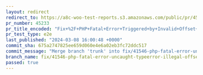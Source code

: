 ```yaml
---
layout: redirect
redirect_to: https://a8c-woo-test-reports.s3.amazonaws.com/public/pr/45233/e2e/index.html
pr_number: 45233
pr_title_encoded: "Fix+%2F+PHP+Fatal+Error+Triggered+by+Invalid+Offset+Type+in+wc-cart-functions.php+%2341546"
pr_test_type: e2e
last_published: "2024-03-08 16:00:48 +0000"
commit_sha: 675a2747825ee659d060e4e6a02eb3fc72ddc517
commit_message: "Merge branch 'trunk' into fix/41546-php-fatal-error-uncaught-typeerro…"
branch_name: fix/41546-php-fatal-error-uncaught-typeerror-illegal-offset-type-in-isset-or-empty-in-includeswc-cart-functionsphp
passed: true
---
```

